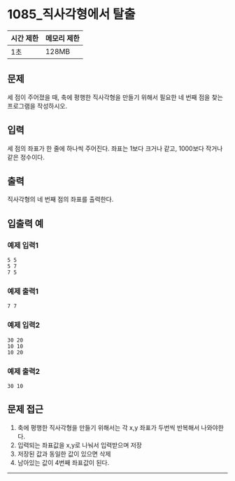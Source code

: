 # 1085_직사각형에서 탈출

|시간 제한|메모리 제한|
|----|----|
|1초|128MB|

## 문제
세 점이 주어졌을 때, 축에 평행한 직사각형을 만들기 위해서 필요한 네 번째 점을 찾는 프로그램을 작성하시오.

## 입력
세 점의 좌표가 한 줄에 하나씩 주어진다. 좌표는 1보다 크거나 같고, 1000보다 작거나 같은 정수이다.

## 출력
직사각형의 네 번째 점의 좌표를 출력한다.

## 입출력 예
### 예제 입력1
```
5 5
5 7
7 5
```
### 예제 출력1
```
7 7
```
### 예제 입력2
```
30 20
10 10
10 20
```
### 예제 출력2
```
30 10
```

## 문제 접근
1. 축에 평행한 직사각형을 만들기 위해서는 각 x,y 좌표가 두번씩 반복해서 나와야한다.
2. 입력되는 좌표값을 x,y로 나눠서 입력받으며 저장
3. 저장된 값과 동일한 값이 있으면 삭제
4. 남아있는 값이 4번째 좌표값이 된다.

--- 

<br>

```python

```